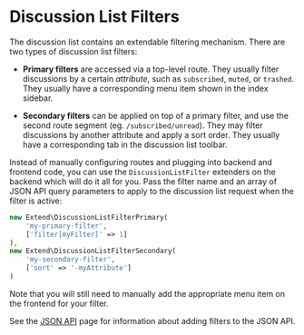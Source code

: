 # Discussion List Filters

The discussion list contains an extendable filtering mechanism. There are two types of discussion list filters:

* **Primary filters** are accessed via a top-level route. They usually filter discussions by a certain *attribute*, such as `subscribed`, `muted`, or `trashed`. They usually have a corresponding menu item shown in the index sidebar.

* **Secondary filters** can be applied on top of a primary filter, and use the second route segment (eg. `/subscribed/unread`). They may filter discussions by another attribute and apply a sort order. They usually have a corresponding tab in the discussion list toolbar.

Instead of manually configuring routes and plugging into backend and frontend code, you can use the `DiscussionListFilter` extenders on the backend which will do it all for you. Pass the filter name and an array of JSON API query parameters to apply to the discussion list request when the filter is active:

```php
new Extend\DiscussionListFilterPrimary(
    'my-primary-filter',
    ['filter[myFilter]' => 1]
),
new Extend\DiscussionListFilterSecondary(
    'my-secondary-filter',
    ['sort' => '-myAttribute']
)
```

Note that you will still need to manually add the appropriate menu item on the frontend for your filter.

See the [JSON API]() page for information about adding filters to the JSON API.
